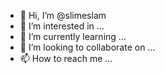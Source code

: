 - 👋 Hi, I’m @slimeslam
- 👀 I’m interested in ...
- 🌱 I’m currently learning ...
- 💞️ I’m looking to collaborate on ...
- 📫 How to reach me ...

<!---
slimeslam/slimeslam is a ✨ special ✨ repository because its `README.md` (this file) appears on your GitHub profile.
You can click the Preview link to take a look at your changes.
--->
